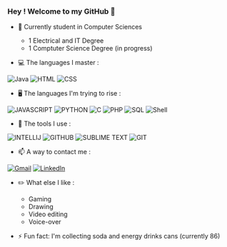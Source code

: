 ### Hey ! Welcome to my GitHub 👋

- 🔭 Currently student in Computer Sciences
    - 1 Electrical and IT Degree
    - 1 Comptuter Science Degree (in progress)
  
- 💻 The languages I master :  
  
![Java](https://img.shields.io/badge/-JAVA-b07219?style=for-the-badge&logo=java&logoColor=black)
![HTML](https://img.shields.io/badge/-HTML-e34c26?style=for-the-badge&logo=html&logoColor=white)
![CSS](https://img.shields.io/badge/-CSS-563d7c?style=for-the-badge&logo=css&logoColor=white)

- 🖥️ The languages I'm trying to rise : 

![JAVASCRIPT](https://img.shields.io/badge/-JAVASCRIPT-f1e05a?style=for-the-badge&logo=javascript&logoColor=white)
![PYTHON](https://img.shields.io/badge/-PYTHON-3572A5?style=for-the-badge&logo=python&logoColor=white)
![C](https://img.shields.io/badge/-C-555555?style=for-the-badge&logo=c&logoColor=white)
![PHP](https://img.shields.io/badge/-PHP-4F5D95?style=for-the-badge&logo=php&logoColor=white)
![SQL](https://img.shields.io/badge/-SQL-FF3C3C?style=for-the-badge&logo=sql&logoColor=white)
![Shell](https://img.shields.io/badge/-SHELL-89e051?style=for-the-badge&logo=shell&logoColor=white)
  
- 🔧 The tools I use :  
  
![INTELLIJ](https://img.shields.io/badge/-INTELLIJ-167dff?style=for-the-badge&logo=intellijidea&logoColor=white)
![GITHUB](https://img.shields.io/badge/-GITHUB-0d1117?style=for-the-badge&logo=github&logoColor=white)
![SUBLIME TEXT](https://img.shields.io/badge/-SUBLIMETEXT-fc9800?style=for-the-badge&logo=sublimetext&logoColor=white)
![GIT](https://img.shields.io/badge/-GIT-f34f29?style=for-the-badge&logo=git&logoColor=white)
  
- 📫 A way to contact me :  
  
[![Gmail](https://img.shields.io/badge/-GMAIL-D14C2C?style=for-the-badge&logo=gmail&logoColor=white)](mailto:EliottBarbetPro@gmail.com)
[![LinkedIn](https://img.shields.io/badge/-LINKEDIN-1188C6?style=for-the-badge&logo=linkedin&logoColor=white)](https://www.linkedin.com/in/eliott-barbet-306530197/)
  
- ✏️ What else I like :
    - Gaming
    - Drawing
    - Video editing
    - Voice-over
  
- ⚡ Fun fact: I'm collecting soda and energy drinks cans (currently 86)
